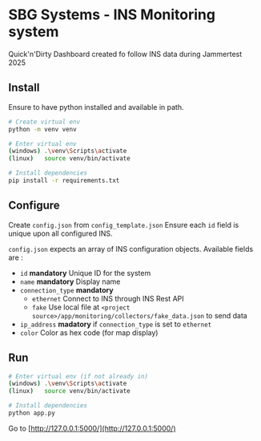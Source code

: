 # SBG Systems - INS Monitoring system

Quick'n'Dirty Dashboard created fo follow INS data during Jammertest 2025

## Install

Ensure to have python installed and available in path.

```sh
# Create virtual env
python -m venv venv

# Enter virtual env
(windows) .\venv\Scripts\activate
(linux)   source venv/bin/activate

# Install dependencies
pip install -r requirements.txt
```


## Configure

Create `config.json` from `config_template.json`
Ensure each `id` field is unique upon all configured INS.

`config.json` expects an array of INS configuration objects. Available fields are :

- `id` **mandatory** Unique ID for the system
- `name` **mandatory** Display name
- `connection_type` **mandatory**
    - `ethernet` Connect to INS through INS Rest API
    - `fake` Use local file at `<project source>/app/monitoring/collectors/fake_data.json` to send data
- `ip_address` **madatory** if `connection_type` is set to `ethernet`
- `color` Color as hex code (for map display)


## Run

```sh
# Enter virtual env (if not already in)
(windows) .\venv\Scripts\activate
(linux)   source venv/bin/activate

# Install dependencies
python app.py
```

Go to [http://127.0.0.1:5000/](http://127.0.0.1:5000/)
